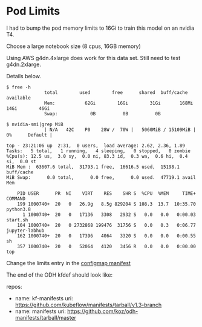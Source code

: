 # Pod Limits

I had to bump the pod memory limits to 16Gi to train this model on an nvidia T4.

Choose a large notebook size (8 cpus, 16GB memory)

Using AWS g4dn.4xlarge does work for this data set. Still need to test g4dn.2xlarge.

Details below.

```
$ free -h
              total        used        free      shared  buff/cache   available
              Mem:           62Gi        16Gi        31Gi       168Mi        14Gi        46Gi
              Swap:            0B          0B          0B

$ nvidia-smi|grep MiB
              | N/A   42C    P0    28W /  70W |   5060MiB / 15109MiB |      0%      Default |

top - 23:21:06 up  2:31,  0 users,  load average: 2.62, 2.36, 1.89
Tasks:   5 total,   1 running,   4 sleeping,   0 stopped,   0 zombie
%Cpu(s): 12.5 us,  3.0 sy,  0.0 ni, 83.3 id,  0.3 wa,  0.6 hi,  0.4 si,  0.0 st
MiB Mem :  63607.6 total,  31793.1 free,  16616.5 used,  15198.1 buff/cache
MiB Swap:      0.0 total,      0.0 free,      0.0 used.  47719.1 avail Mem 

    PID USER      PR  NI    VIRT    RES    SHR S  %CPU  %MEM     TIME+ COMMAND                                                  
    199 1000740+  20   0   26.9g   8.5g 829204 S 108.3  13.7  10:35.70 python3.8                                                
      1 1000740+  20   0   17136   3308   2932 S   0.0   0.0   0:00.03 start.sh                                                 
    104 1000740+  20   0 2732868 199476  31756 S   0.0   0.3   0:06.77 jupyter-labhub                                           
    162 1000740+  20   0   17396   4064   3320 S   0.0   0.0   0:00.55 sh                                                       
    357 1000740+  20   0   52064   4120   3456 R   0.0   0.0   0:00.00 top 
```

Change the limits entry in the [configmap manifest](https://github.com/bkoz/odh-manifests/blob/master/jupyterhub/jupyterhub/base/jupyterhub-singleuser-profiles-sizes-configmap.yaml)


The end of the ODH kfdef should look like:

repos:
  - name: kf-manifests
    uri: https://github.com/kubeflow/manifests/tarball/v1.3-branch
  - name: manifests
    uri: https://github.com/koz/odh-manifests/tarball/master

